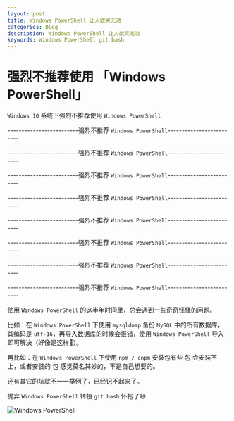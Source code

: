 ```yaml
---
layout: post
title: Windows PowerShell 让人欲哭无泪
categories: Blog
description: Windows PowerShell 让人欲哭无泪
keywords: Windows PowerShell git bash
---
```

# 强烈不推荐使用 「Windows PowerShell」


`Windows 10` 系统下强烈不推荐使用 `Windows PowerShell`

-------------------------强烈不推荐 `Windows PowerShell`-------------------------

-------------------------强烈不推荐 `Windows PowerShell`-------------------------

-------------------------强烈不推荐 `Windows PowerShell`-------------------------

-------------------------强烈不推荐 `Windows PowerShell`-------------------------

-------------------------强烈不推荐 `Windows PowerShell`-------------------------

-------------------------强烈不推荐 `Windows PowerShell`-------------------------

-------------------------强烈不推荐 `Windows PowerShell`-------------------------

-------------------------强烈不推荐 `Windows PowerShell`-------------------------

使用 `Windows PowerShell` 的这半年时间里，总会遇到一些奇奇怪怪的问题。

比如：在 `Windows PowerShell` 下使用 `mysqldump` 备份 `MySQL` 中的所有数据库，其编码是 `utf-16`，再导入数据库的时候会报错，使用 `Windows PowerShell` 导入即可解决（好像是这样🤣）。

再比如：在 `Windows PowerShell` 下使用 `npm / cnpm` 安装包有些 包 会安装不上，或者安装的 包 感觉莫名其妙的，不是自己想要的。 

还有其它的坑就不一一举例了，已经记不起来了。

抛弃  `Windows PowerShell` 转投 `git bash` 怀抱了😅

![Windows PowerShell](https://raw.githubusercontent.com/qinbin52qiul/MarkdownPhotos/master/blog/windows-powershell.png)

